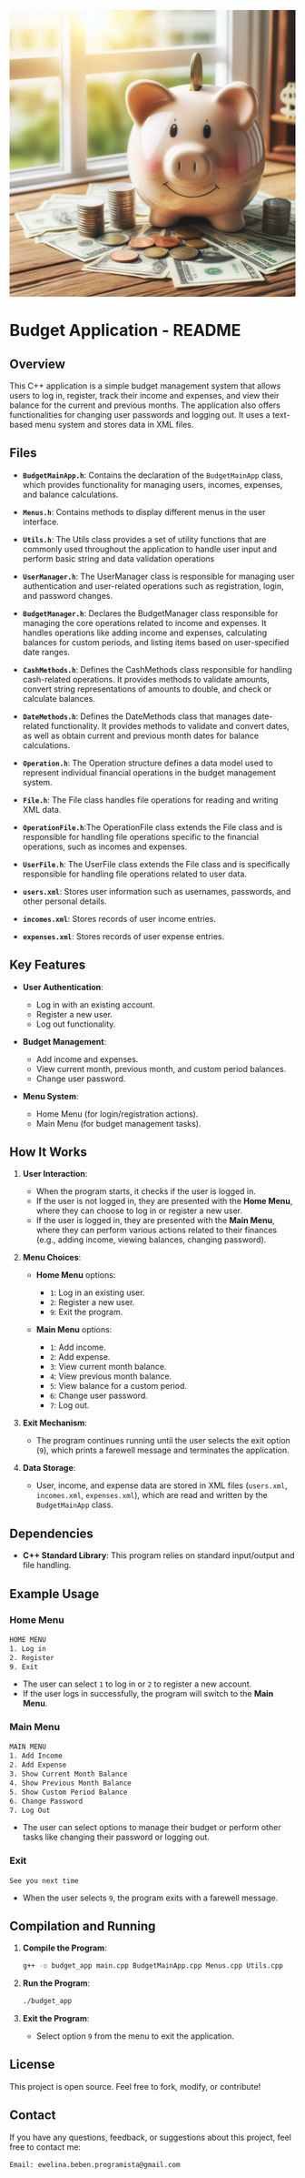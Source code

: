 ![Budget Management](https://github.com/ewel1991/BudgetApp/raw/main/budgetApp.jpg)

# Budget Application - README

## Overview

This C++ application is a simple budget management system that allows users to log in, register, track their income and expenses, and view their balance for the current and previous months. The application also offers functionalities for changing user passwords and logging out. It uses a text-based menu system and stores data in XML files.

## Files

- **`BudgetMainApp.h`**: Contains the declaration of the `BudgetMainApp` class, which provides functionality for managing users, incomes, expenses, and balance calculations.
- **`Menus.h`**: Contains methods to display different menus in the user interface.
- **`Utils.h`**: The Utils class provides a set of utility functions that are commonly used throughout the application to handle user input and perform basic string and data validation operations
- **`UserManager.h`**: The UserManager class is responsible for managing user authentication and user-related operations such as registration, login, and password changes. 
- **`BudgetManager.h`**: Declares the BudgetManager class responsible for managing the core operations related to income and expenses. It handles operations like adding income and expenses, calculating balances for custom periods, and listing items based on user-specified date ranges.
- **`CashMethods.h`**: Defines the CashMethods class responsible for handling cash-related operations. It provides methods to validate amounts, convert string representations of amounts to double, and check or calculate balances.
- **`DateMethods.h`**: Defines the DateMethods class that manages date-related functionality. It provides methods to validate and convert dates, as well as obtain current and previous month dates for balance calculations.
- **`Operation.h`**: The Operation structure defines a data model used to represent individual financial operations in the budget management system. 

- **`File.h`**: The File class handles file operations for reading and writing XML data.
- **`OperationFile.h`**:The OperationFile class extends the File class and is responsible for handling file operations specific to the financial operations, such as incomes and expenses.
- **`UserFile.h`**: The UserFile class extends the File class and is specifically responsible for handling file operations related to user data.
- **`users.xml`**: Stores user information such as usernames, passwords, and other personal details.
- **`incomes.xml`**: Stores records of user income entries.
- **`expenses.xml`**: Stores records of user expense entries.
  
## Key Features

- **User Authentication**:
  - Log in with an existing account.
  - Register a new user.
  - Log out functionality.

- **Budget Management**:
  - Add income and expenses.
  - View current month, previous month, and custom period balances.
  - Change user password.

- **Menu System**:
  - Home Menu (for login/registration actions).
  - Main Menu (for budget management tasks).

## How It Works

1. **User Interaction**:
    - When the program starts, it checks if the user is logged in.
    - If the user is not logged in, they are presented with the **Home Menu**, where they can choose to log in or register a new user.
    - If the user is logged in, they are presented with the **Main Menu**, where they can perform various actions related to their finances (e.g., adding income, viewing balances, changing password).

2. **Menu Choices**:
    - **Home Menu** options:
      - `1`: Log in an existing user.
      - `2`: Register a new user.
      - `9`: Exit the program.
    
    - **Main Menu** options:
      - `1`: Add income.
      - `2`: Add expense.
      - `3`: View current month balance.
      - `4`: View previous month balance.
      - `5`: View balance for a custom period.
      - `6`: Change user password.
      - `7`: Log out.
      
3. **Exit Mechanism**:
    - The program continues running until the user selects the exit option (`9`), which prints a farewell message and terminates the application.

4. **Data Storage**:
    - User, income, and expense data are stored in XML files (`users.xml`, `incomes.xml`, `expenses.xml`), which are read and written by the `BudgetMainApp` class.

## Dependencies

- **C++ Standard Library**: This program relies on standard input/output and file handling.
  
## Example Usage

### Home Menu

```text
HOME MENU
1. Log in
2. Register
9. Exit
```

- The user can select `1` to log in or `2` to register a new account.
- If the user logs in successfully, the program will switch to the **Main Menu**.

### Main Menu

```text
MAIN MENU
1. Add Income
2. Add Expense
3. Show Current Month Balance
4. Show Previous Month Balance
5. Show Custom Period Balance
6. Change Password
7. Log Out
```

- The user can select options to manage their budget or perform other tasks like changing their password or logging out.

### Exit

```text
See you next time
```

- When the user selects `9`, the program exits with a farewell message.

## Compilation and Running

1. **Compile the Program**:
   ```bash
   g++ -o budget_app main.cpp BudgetMainApp.cpp Menus.cpp Utils.cpp
   ```

2. **Run the Program**:
   ```bash
   ./budget_app
   ```

3. **Exit the Program**:
   - Select option `9` from the menu to exit the application.


## License

This project is open source. Feel free to fork, modify, or contribute!

## Contact

If you have any questions, feedback, or suggestions about this project, feel free to contact me:

    Email: ewelina.beben.programista@gmail.com

  
